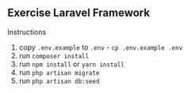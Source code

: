 ## Exercise Laravel Framework

Instructions
1. copy `.env.example` to `.env`  - `cp .env.example .env`
2. run `composer install`
3. run `npm install` or `yarn install`
4. run `php artisan migrate`
5. run `php artisan db:seed`